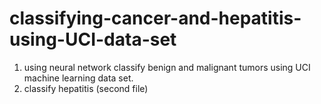 # classifying-cancer-and-hepatitis-using-UCI-data-set

1. using neural network classify benign and malignant tumors using UCI machine learning data set.
2. classify hepatitis (second file)
